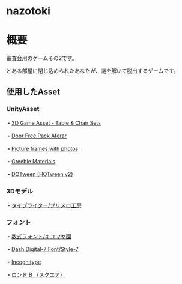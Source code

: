 # nazotoki
# 概要
審査会用のゲームその2です。

とある部屋に閉じ込められたあなたが、謎を解いて脱出するゲームです。

## 使用したAsset
### UnityAsset
・[3D Game Asset - Table & Chair Sets](https://assetstore.unity.com/packages/3d/props/3d-game-asset-table-chair-sets-199726)

・[Door Free Pack Aferar](https://assetstore.unity.com/packages/3d/props/interior/door-free-pack-aferar-148411)

・[Picture frames with photos](https://assetstore.unity.com/packages/3d/props/interior/picture-frames-with-photos-106907)

・[Greeble Materials](https://assetstore.unity.com/packages/2d/textures-materials/greeble-materials-178715)

・[DOTween (HOTween v2)](https://assetstore.unity.com/packages/tools/animation/dotween-hotween-v2-27676)

### 3Dモデル

・[タイプライター/プリメロ工房](https://booth.pm/ja/items/2475596)

### フォント

・[数式フォント/キユマヤ園](https://booth.pm/ja/items/3723139)

・[Dash Digital-7 Font/Style-7](https://www.1001fonts.com/dash-digital-7-font.html)

・[Incognitype](https://www.dafont.com/incognitype.font)

・[ロンド B （スクエア）](https://moji-waku.com/ronde/)
